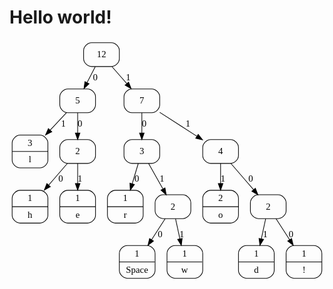 # Hello world!


<svg color="white" width="476pt" height="365pt" viewBox="0.00 0.00 476.00 365.00" xmlns="http://www.w3.org/2000/svg" xmlns:xlink="http://www.w3.org/1999/xlink">
<g id="graph0" class="graph" transform="scale(1 1) rotate(0) translate(4 361)">
<title>%0</title>
<!-- node0 -->
<g id="node1" class="node">
<title>node0</title>
<path fill="none" stroke="#000000" d="M12,-83.9C12,-83.9 42,-83.9 42,-83.9 48,-83.9 54,-89.9 54,-95.9 54,-95.9 54,-121.5 54,-121.5 54,-127.5 48,-133.5 42,-133.5 42,-133.5 12,-133.5 12,-133.5 6,-133.5 0,-127.5 0,-121.5 0,-121.5 0,-95.9 0,-95.9 0,-89.9 6,-83.9 12,-83.9"></path>
<text text-anchor="middle" x="27" y="-116.9" font-family="Times,serif" font-size="14.00" fill="#000000">1</text>
<polyline fill="none" stroke="#000000" points="0,-108.7 54,-108.7 "></polyline>
<text text-anchor="middle" x="27" y="-92.1" font-family="Times,serif" font-size="14.00" fill="#000000">h</text>
</g>
<!-- node1 -->
<g id="node2" class="node">
<title>node1</title>
<path fill="none" stroke="#000000" d="M84,-83.9C84,-83.9 114,-83.9 114,-83.9 120,-83.9 126,-89.9 126,-95.9 126,-95.9 126,-121.5 126,-121.5 126,-127.5 120,-133.5 114,-133.5 114,-133.5 84,-133.5 84,-133.5 78,-133.5 72,-127.5 72,-121.5 72,-121.5 72,-95.9 72,-95.9 72,-89.9 78,-83.9 84,-83.9"></path>
<text text-anchor="middle" x="99" y="-116.9" font-family="Times,serif" font-size="14.00" fill="#000000">1</text>
<polyline fill="none" stroke="#000000" points="72,-108.7 126,-108.7 "></polyline>
<text text-anchor="middle" x="99" y="-92.1" font-family="Times,serif" font-size="14.00" fill="#000000">e</text>
</g>
<!-- node2 -->
<g id="node3" class="node">
<title>node2</title>
<path fill="none" stroke="#000000" d="M12,-167.3C12,-167.3 42,-167.3 42,-167.3 48,-167.3 54,-173.3 54,-179.3 54,-179.3 54,-204.9 54,-204.9 54,-210.9 48,-216.9 42,-216.9 42,-216.9 12,-216.9 12,-216.9 6,-216.9 0,-210.9 0,-204.9 0,-204.9 0,-179.3 0,-179.3 0,-173.3 6,-167.3 12,-167.3"></path>
<text text-anchor="middle" x="27" y="-200.3" font-family="Times,serif" font-size="14.00" fill="#000000">3</text>
<polyline fill="none" stroke="#000000" points="0,-192.1 54,-192.1 "></polyline>
<text text-anchor="middle" x="27" y="-175.5" font-family="Times,serif" font-size="14.00" fill="#000000">l</text>
</g>
<!-- node3 -->
<g id="node4" class="node">
<title>node3</title>
<path fill="none" stroke="#000000" d="M300,-83.9C300,-83.9 330,-83.9 330,-83.9 336,-83.9 342,-89.9 342,-95.9 342,-95.9 342,-121.5 342,-121.5 342,-127.5 336,-133.5 330,-133.5 330,-133.5 300,-133.5 300,-133.5 294,-133.5 288,-127.5 288,-121.5 288,-121.5 288,-95.9 288,-95.9 288,-89.9 294,-83.9 300,-83.9"></path>
<text text-anchor="middle" x="315" y="-116.9" font-family="Times,serif" font-size="14.00" fill="#000000">2</text>
<polyline fill="none" stroke="#000000" points="288,-108.7 342,-108.7 "></polyline>
<text text-anchor="middle" x="315" y="-92.1" font-family="Times,serif" font-size="14.00" fill="#000000">o</text>
</g>
<!-- node4 -->
<g id="node5" class="node">
<title>node4</title>
<path fill="none" stroke="#000000" d="M174,-.5C174,-.5 204,-.5 204,-.5 210,-.5 216,-6.5 216,-12.5 216,-12.5 216,-38.1 216,-38.1 216,-44.1 210,-50.1 204,-50.1 204,-50.1 174,-50.1 174,-50.1 168,-50.1 162,-44.1 162,-38.1 162,-38.1 162,-12.5 162,-12.5 162,-6.5 168,-.5 174,-.5"></path>
<text text-anchor="middle" x="188.7132" y="-33.5" font-family="Times,serif" font-size="14.00" fill="#000000">1</text>
<polyline fill="none" stroke="#000000" points="162,-25.3 215.4264,-25.3 "></polyline>
<text text-anchor="middle" x="188.7132" y="-8.7" font-family="Times,serif" font-size="14.00" fill="#000000">Space</text>
</g>
<!-- node5 -->
<g id="node6" class="node">
<title>node5</title>
<path fill="none" stroke="#000000" d="M246,-.5C246,-.5 276,-.5 276,-.5 282,-.5 288,-6.5 288,-12.5 288,-12.5 288,-38.1 288,-38.1 288,-44.1 282,-50.1 276,-50.1 276,-50.1 246,-50.1 246,-50.1 240,-50.1 234,-44.1 234,-38.1 234,-38.1 234,-12.5 234,-12.5 234,-6.5 240,-.5 246,-.5"></path>
<text text-anchor="middle" x="260.5533" y="-33.5" font-family="Times,serif" font-size="14.00" fill="#000000">1</text>
<polyline fill="none" stroke="#000000" points="234,-25.3 287.1066,-25.3 "></polyline>
<text text-anchor="middle" x="260.5533" y="-8.7" font-family="Times,serif" font-size="14.00" fill="#000000">w</text>
</g>
<!-- node6 -->
<g id="node7" class="node">
<title>node6</title>
<path fill="none" stroke="#000000" d="M156,-83.9C156,-83.9 186,-83.9 186,-83.9 192,-83.9 198,-89.9 198,-95.9 198,-95.9 198,-121.5 198,-121.5 198,-127.5 192,-133.5 186,-133.5 186,-133.5 156,-133.5 156,-133.5 150,-133.5 144,-127.5 144,-121.5 144,-121.5 144,-95.9 144,-95.9 144,-89.9 150,-83.9 156,-83.9"></path>
<text text-anchor="middle" x="171" y="-116.9" font-family="Times,serif" font-size="14.00" fill="#000000">1</text>
<polyline fill="none" stroke="#000000" points="144,-108.7 198,-108.7 "></polyline>
<text text-anchor="middle" x="171" y="-92.1" font-family="Times,serif" font-size="14.00" fill="#000000">r</text>
</g>
<!-- node7 -->
<g id="node8" class="node">
<title>node7</title>
<path fill="none" stroke="#000000" d="M354,-.5C354,-.5 384,-.5 384,-.5 390,-.5 396,-6.5 396,-12.5 396,-12.5 396,-38.1 396,-38.1 396,-44.1 390,-50.1 384,-50.1 384,-50.1 354,-50.1 354,-50.1 348,-50.1 342,-44.1 342,-38.1 342,-38.1 342,-12.5 342,-12.5 342,-6.5 348,-.5 354,-.5"></path>
<text text-anchor="middle" x="369" y="-33.5" font-family="Times,serif" font-size="14.00" fill="#000000">1</text>
<polyline fill="none" stroke="#000000" points="342,-25.3 396,-25.3 "></polyline>
<text text-anchor="middle" x="369" y="-8.7" font-family="Times,serif" font-size="14.00" fill="#000000">d</text>
</g>
<!-- node8 -->
<g id="node9" class="node">
<title>node8</title>
<path fill="none" stroke="#000000" d="M426,-.5C426,-.5 456,-.5 456,-.5 462,-.5 468,-6.5 468,-12.5 468,-12.5 468,-38.1 468,-38.1 468,-44.1 462,-50.1 456,-50.1 456,-50.1 426,-50.1 426,-50.1 420,-50.1 414,-44.1 414,-38.1 414,-38.1 414,-12.5 414,-12.5 414,-6.5 420,-.5 426,-.5"></path>
<text text-anchor="middle" x="441" y="-33.5" font-family="Times,serif" font-size="14.00" fill="#000000">1</text>
<polyline fill="none" stroke="#000000" points="414,-25.3 468,-25.3 "></polyline>
<text text-anchor="middle" x="441" y="-8.7" font-family="Times,serif" font-size="14.00" fill="#000000">!</text>
</g>
<!-- node9 -->
<g id="node10" class="node">
<title>node9</title>
<path fill="none" stroke="#000000" d="M84,-174.1C84,-174.1 114,-174.1 114,-174.1 120,-174.1 126,-180.1 126,-186.1 126,-186.1 126,-198.1 126,-198.1 126,-204.1 120,-210.1 114,-210.1 114,-210.1 84,-210.1 84,-210.1 78,-210.1 72,-204.1 72,-198.1 72,-198.1 72,-186.1 72,-186.1 72,-180.1 78,-174.1 84,-174.1"></path>
<text text-anchor="middle" x="99" y="-187.9" font-family="Times,serif" font-size="14.00" fill="#000000">2</text>
</g>
<!-- node9&#45;&gt;node0 -->
<g id="edge1" class="edge">
<title>node9-&gt;node0</title>
<path fill="none" stroke="#000000" d="M83.3771,-174.0034C75.1899,-164.52 64.9063,-152.6081 55.371,-141.5631"></path>
<polygon fill="#000000" stroke="#000000" points="57.785,-139.0033 48.6008,-133.721 52.4863,-143.5776 57.785,-139.0033"></polygon>
<text text-anchor="middle" x="73.5" y="-146.2" font-family="Times,serif" font-size="14.00" fill="#000000">0</text>
</g>
<!-- node9&#45;&gt;node1 -->
<g id="edge2" class="edge">
<title>node9-&gt;node1</title>
<path fill="none" stroke="#000000" d="M99,-174.0034C99,-165.1645 99,-154.216 99,-143.826"></path>
<polygon fill="#000000" stroke="#000000" points="102.5001,-143.7209 99,-133.721 95.5001,-143.721 102.5001,-143.7209"></polygon>
<text text-anchor="middle" x="102.5" y="-146.2" font-family="Times,serif" font-size="14.00" fill="#000000">1</text>
</g>
<!-- node10 -->
<g id="node11" class="node">
<title>node10</title>
<path fill="none" stroke="#000000" d="M372,-90.7C372,-90.7 402,-90.7 402,-90.7 408,-90.7 414,-96.7 414,-102.7 414,-102.7 414,-114.7 414,-114.7 414,-120.7 408,-126.7 402,-126.7 402,-126.7 372,-126.7 372,-126.7 366,-126.7 360,-120.7 360,-114.7 360,-114.7 360,-102.7 360,-102.7 360,-96.7 366,-90.7 372,-90.7"></path>
<text text-anchor="middle" x="387" y="-104.5" font-family="Times,serif" font-size="14.00" fill="#000000">2</text>
</g>
<!-- node10&#45;&gt;node7 -->
<g id="edge4" class="edge">
<title>node10-&gt;node7</title>
<path fill="none" stroke="#000000" d="M383.0943,-90.6034C381.1667,-81.6724 378.7743,-70.5876 376.5111,-60.1015"></path>
<polygon fill="#000000" stroke="#000000" points="379.9312,-59.3575 374.4002,-50.321 373.0888,-60.8343 379.9312,-59.3575"></polygon>
<text text-anchor="middle" x="382.5" y="-62.8" font-family="Times,serif" font-size="14.00" fill="#000000">1</text>
</g>
<!-- node10&#45;&gt;node8 -->
<g id="edge3" class="edge">
<title>node10-&gt;node8</title>
<path fill="none" stroke="#000000" d="M398.7172,-90.6034C404.7383,-81.3042 412.2714,-69.6698 419.3045,-58.8075"></path>
<polygon fill="#000000" stroke="#000000" points="422.3022,-60.6174 424.7994,-50.321 416.4264,-56.8128 422.3022,-60.6174"></polygon>
<text text-anchor="middle" x="421.5" y="-62.8" font-family="Times,serif" font-size="14.00" fill="#000000">0</text>
</g>
<!-- node11 -->
<g id="node12" class="node">
<title>node11</title>
<path fill="none" stroke="#000000" d="M228,-90.7C228,-90.7 258,-90.7 258,-90.7 264,-90.7 270,-96.7 270,-102.7 270,-102.7 270,-114.7 270,-114.7 270,-120.7 264,-126.7 258,-126.7 258,-126.7 228,-126.7 228,-126.7 222,-126.7 216,-120.7 216,-114.7 216,-114.7 216,-102.7 216,-102.7 216,-96.7 222,-90.7 228,-90.7"></path>
<text text-anchor="middle" x="243" y="-104.5" font-family="Times,serif" font-size="14.00" fill="#000000">2</text>
</g>
<!-- node11&#45;&gt;node4 -->
<g id="edge5" class="edge">
<title>node11-&gt;node4</title>
<path fill="none" stroke="#000000" d="M231.2828,-90.6034C225.2617,-81.3042 217.7286,-69.6698 210.6955,-58.8075"></path>
<polygon fill="#000000" stroke="#000000" points="213.5736,-56.8128 205.2006,-50.321 207.6978,-60.6174 213.5736,-56.8128"></polygon>
<text text-anchor="middle" x="223.5" y="-62.8" font-family="Times,serif" font-size="14.00" fill="#000000">0</text>
</g>
<!-- node11&#45;&gt;node5 -->
<g id="edge6" class="edge">
<title>node11-&gt;node5</title>
<path fill="none" stroke="#000000" d="M246.9057,-90.6034C248.8333,-81.6724 251.2257,-70.5876 253.4889,-60.1015"></path>
<polygon fill="#000000" stroke="#000000" points="256.9112,-60.8343 255.5998,-50.321 250.0688,-59.3575 256.9112,-60.8343"></polygon>
<text text-anchor="middle" x="256.5" y="-62.8" font-family="Times,serif" font-size="14.00" fill="#000000">1</text>
</g>
<!-- node12 -->
<g id="node13" class="node">
<title>node12</title>
<path fill="none" stroke="#000000" d="M181,-174.1C181,-174.1 211,-174.1 211,-174.1 217,-174.1 223,-180.1 223,-186.1 223,-186.1 223,-198.1 223,-198.1 223,-204.1 217,-210.1 211,-210.1 211,-210.1 181,-210.1 181,-210.1 175,-210.1 169,-204.1 169,-198.1 169,-198.1 169,-186.1 169,-186.1 169,-180.1 175,-174.1 181,-174.1"></path>
<text text-anchor="middle" x="196" y="-187.9" font-family="Times,serif" font-size="14.00" fill="#000000">3</text>
</g>
<!-- node12&#45;&gt;node6 -->
<g id="edge7" class="edge">
<title>node12-&gt;node6</title>
<path fill="none" stroke="#000000" d="M190.5754,-174.0034C187.8982,-165.0724 184.5754,-153.9876 181.4321,-143.5015"></path>
<polygon fill="#000000" stroke="#000000" points="184.7244,-142.2949 178.5003,-133.721 178.0191,-144.3049 184.7244,-142.2949"></polygon>
<text text-anchor="middle" x="188.5" y="-146.2" font-family="Times,serif" font-size="14.00" fill="#000000">0</text>
</g>
<!-- node12&#45;&gt;node11 -->
<g id="edge8" class="edge">
<title>node12-&gt;node11</title>
<path fill="none" stroke="#000000" d="M206.1983,-174.0034C212.542,-162.7467 220.814,-148.0683 227.9084,-135.4796"></path>
<polygon fill="#000000" stroke="#000000" points="230.9611,-137.1915 232.8216,-126.7612 224.8628,-133.7547 230.9611,-137.1915"></polygon>
<text text-anchor="middle" x="226.5" y="-146.2" font-family="Times,serif" font-size="14.00" fill="#000000">1</text>
</g>
<!-- node13 -->
<g id="node14" class="node">
<title>node13</title>
<path fill="none" stroke="#000000" d="M300,-174.1C300,-174.1 330,-174.1 330,-174.1 336,-174.1 342,-180.1 342,-186.1 342,-186.1 342,-198.1 342,-198.1 342,-204.1 336,-210.1 330,-210.1 330,-210.1 300,-210.1 300,-210.1 294,-210.1 288,-204.1 288,-198.1 288,-198.1 288,-186.1 288,-186.1 288,-180.1 294,-174.1 300,-174.1"></path>
<text text-anchor="middle" x="315" y="-187.9" font-family="Times,serif" font-size="14.00" fill="#000000">4</text>
</g>
<!-- node13&#45;&gt;node3 -->
<g id="edge10" class="edge">
<title>node13-&gt;node3</title>
<path fill="none" stroke="#000000" d="M315,-174.0034C315,-165.1645 315,-154.216 315,-143.826"></path>
<polygon fill="#000000" stroke="#000000" points="318.5001,-143.7209 315,-133.721 311.5001,-143.721 318.5001,-143.7209"></polygon>
<text text-anchor="middle" x="318.5" y="-146.2" font-family="Times,serif" font-size="14.00" fill="#000000">1</text>
</g>
<!-- node13&#45;&gt;node10 -->
<g id="edge9" class="edge">
<title>node13-&gt;node10</title>
<path fill="none" stroke="#000000" d="M330.6229,-174.0034C340.624,-162.4188 353.7536,-147.2104 364.8258,-134.3851"></path>
<polygon fill="#000000" stroke="#000000" points="367.5221,-136.6179 371.4076,-126.7612 362.2234,-132.0435 367.5221,-136.6179"></polygon>
<text text-anchor="middle" x="360.5" y="-146.2" font-family="Times,serif" font-size="14.00" fill="#000000">0</text>
</g>
<!-- node14 -->
<g id="node15" class="node">
<title>node14</title>
<path fill="none" stroke="#000000" d="M84,-250.7C84,-250.7 114,-250.7 114,-250.7 120,-250.7 126,-256.7 126,-262.7 126,-262.7 126,-274.7 126,-274.7 126,-280.7 120,-286.7 114,-286.7 114,-286.7 84,-286.7 84,-286.7 78,-286.7 72,-280.7 72,-274.7 72,-274.7 72,-262.7 72,-262.7 72,-256.7 78,-250.7 84,-250.7"></path>
<text text-anchor="middle" x="99" y="-264.5" font-family="Times,serif" font-size="14.00" fill="#000000">5</text>
</g>
<!-- node14&#45;&gt;node2 -->
<g id="edge12" class="edge">
<title>node14-&gt;node2</title>
<path fill="none" stroke="#000000" d="M81.937,-250.5469C74.5947,-242.7355 65.7832,-233.361 57.389,-224.4305"></path>
<polygon fill="#000000" stroke="#000000" points="59.8766,-221.9667 50.4774,-217.0774 54.7761,-226.761 59.8766,-221.9667"></polygon>
<text text-anchor="middle" x="77.5" y="-229.6" font-family="Times,serif" font-size="14.00" fill="#000000">1</text>
</g>
<!-- node14&#45;&gt;node9 -->
<g id="edge11" class="edge">
<title>node14-&gt;node9</title>
<path fill="none" stroke="#000000" d="M99,-250.5469C99,-241.4843 99,-230.3178 99,-220.1816"></path>
<polygon fill="#000000" stroke="#000000" points="102.5001,-220.1228 99,-210.1228 95.5001,-220.1229 102.5001,-220.1228"></polygon>
<text text-anchor="middle" x="102.5" y="-229.6" font-family="Times,serif" font-size="14.00" fill="#000000">0</text>
</g>
<!-- node15 -->
<g id="node16" class="node">
<title>node15</title>
<path fill="none" stroke="#000000" d="M181,-250.7C181,-250.7 211,-250.7 211,-250.7 217,-250.7 223,-256.7 223,-262.7 223,-262.7 223,-274.7 223,-274.7 223,-280.7 217,-286.7 211,-286.7 211,-286.7 181,-286.7 181,-286.7 175,-286.7 169,-280.7 169,-274.7 169,-274.7 169,-262.7 169,-262.7 169,-256.7 175,-250.7 181,-250.7"></path>
<text text-anchor="middle" x="196" y="-264.5" font-family="Times,serif" font-size="14.00" fill="#000000">7</text>
</g>
<!-- node15&#45;&gt;node12 -->
<g id="edge13" class="edge">
<title>node15-&gt;node12</title>
<path fill="none" stroke="#000000" d="M196,-250.5469C196,-241.4843 196,-230.3178 196,-220.1816"></path>
<polygon fill="#000000" stroke="#000000" points="199.5001,-220.1228 196,-210.1228 192.5001,-220.1229 199.5001,-220.1228"></polygon>
<text text-anchor="middle" x="199.5" y="-229.6" font-family="Times,serif" font-size="14.00" fill="#000000">0</text>
</g>
<!-- node15&#45;&gt;node13 -->
<g id="edge14" class="edge">
<title>node15-&gt;node13</title>
<path fill="none" stroke="#000000" d="M223.0029,-251.3183C239.6215,-240.621 261.1189,-226.7831 279.1534,-215.1744"></path>
<polygon fill="#000000" stroke="#000000" points="281.1778,-218.0337 287.692,-209.6781 277.389,-212.1477 281.1778,-218.0337"></polygon>
<text text-anchor="middle" x="265.5" y="-229.6" font-family="Times,serif" font-size="14.00" fill="#000000">1</text>
</g>
<!-- node16 -->
<g id="node17" class="node">
<title>node16</title>
<path fill="none" stroke="#000000" d="M120,-320.5C120,-320.5 150,-320.5 150,-320.5 156,-320.5 162,-326.5 162,-332.5 162,-332.5 162,-344.5 162,-344.5 162,-350.5 156,-356.5 150,-356.5 150,-356.5 120,-356.5 120,-356.5 114,-356.5 108,-350.5 108,-344.5 108,-344.5 108,-332.5 108,-332.5 108,-326.5 114,-320.5 120,-320.5"></path>
<text text-anchor="middle" x="135" y="-334.3" font-family="Times,serif" font-size="14.00" fill="#000000">12</text>
</g>
<!-- node16&#45;&gt;node14 -->
<g id="edge15" class="edge">
<title>node16-&gt;node14</title>
<path fill="none" stroke="#000000" d="M125.5414,-320.1609C121.7682,-312.8449 117.343,-304.265 113.1994,-296.231"></path>
<polygon fill="#000000" stroke="#000000" points="116.2149,-294.4422 108.5204,-287.159 109.9936,-297.6509 116.2149,-294.4422"></polygon>
<text text-anchor="middle" x="125.5" y="-299.4" font-family="Times,serif" font-size="14.00" fill="#000000">0</text>
</g>
<!-- node16&#45;&gt;node15 -->
<g id="edge16" class="edge">
<title>node16-&gt;node15</title>
<path fill="none" stroke="#000000" d="M151.027,-320.1609C157.7681,-312.4473 165.7371,-303.3287 173.0802,-294.9263"></path>
<polygon fill="#000000" stroke="#000000" points="175.9232,-296.992 179.8682,-287.159 170.6523,-292.3856 175.9232,-296.992"></polygon>
<text text-anchor="middle" x="175.5" y="-299.4" font-family="Times,serif" font-size="14.00" fill="#000000">1</text>
</g>
</g>
</svg>